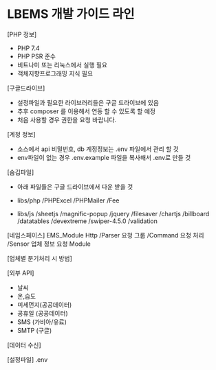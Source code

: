 # LBEMS 개발 가이드 라인

[PHP 정보]
- PHP 7.4 
- PHP PSR 준수
- 비트나미 또는 리눅스에서 실행 필요
- 객체지향프로그래밍 지식 필요 

[구글드라이브]
- 설정파일과 필요한 라이브러리들은 구글 드라이브에 있음
- 추후 composer 를 이용해서 연동 할 수 있도록 할 예정 
- 처음 사용할 경우 권한을 요청 바랍니다.

[계정 정보]
- 소스에서 api 비밀번호, db 계정정보는 .env 파일에서 관리 할 것
- env파일이 없는 경우 .env.example 파일을 복사해서 .env로 만들 것

[숨김파일]
- 아래 파일들은 구글 드라이브에서 다운 받을 것 

- libs/php
    /PHPExcel
    /PHPMailer
    /Fee

- libs/js
    /sheetjs
    /magnific-popup
    /jquery
    /filesaver
    /chartjs
    /billboard
    /datatables
    /devextreme
    /swiper-4.5.0
    /validation

[네임스페이스] 
EMS_Module
Http
    /Parser 요청 그룹 
    /Command 요청 처리 
    /Sensor 업체 정보 요청 
Module

[업체별 분기처리 시 방법]

[외부 API]
- 날씨
- 온,습도
- 미세먼지(공공데이터)
- 공휴일 (공공데이터)
- SMS (가비아/유료)
- SMTP (구글)

[데이터 수신]

[설정파일]
.env
